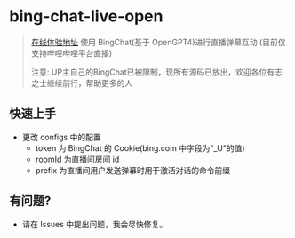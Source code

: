 # bing-chat-live-open

> [在线体验地址](https://live.bilibili.com/) 使用 BingChat(基于 OpenGPT4)进行直播弹幕互动 (目前仅支持哔哩哔哩平台直播)
>
> 注意: UP主自己的BingChat已被限制，现所有源码已放出，欢迎各位有志之士继续前行，帮助更多的人

## 快速上手

- 更改 configs 中的配置
  - token 为 BingChat 的 Cookie(bing.com 中字段为"\_U"的值)
  - roomId 为直播间房间 id
  - prefix 为直播间用户发送弹幕时用于激活对话的命令前缀

## 有问题?

- 请在 Issues 中提出问题，我会尽快修复。
